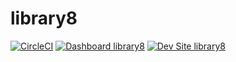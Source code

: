 # library8

[![CircleCI](https://circleci.com/gh/antonioG4/library8.svg?style=shield)](https://circleci.com/gh/antonioG4/library8)
[![Dashboard library8](https://img.shields.io/badge/dashboard-library8-yellow.svg)](https://dashboard.pantheon.io/sites/b1f9bf24-3d96-4bd9-bc08-ac703bc06af0#dev/code)
[![Dev Site library8](https://img.shields.io/badge/site-library8-blue.svg)](http://dev-library8.pantheonsite.io/)